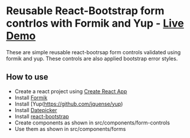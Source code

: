 # Reusable React-Bootstrap form contrlos with Formik and Yup - [Live Demo](https://codesandbox.io/s/react-bootstrap-formik-8nwic)
These are simple reusable react-bootrsap form controls validated using formik and yup. These controls are also applied bootstrap error styles.

## How to use
  - Create a react project using [Create React App](https://github.com/facebook/create-react-app)
  - Install [Formik](https://formik.org/docs/overview)
  - Install [Yup(https://github.com/jquense/yup)
  - Install [Datepicker](https://reactdatepicker.com/)
  - Install [react-bootstrap](https://react-bootstrap.github.io/getting-started/introduction/)
  - Create components as shown in src/components/form-controls
  - Use them as shown in src/components/forms
 
  
